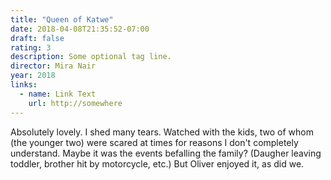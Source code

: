 ```yaml
---
title: "Queen of Katwe"
date: 2018-04-08T21:35:52-07:00
draft: false
rating: 3
description: Some optional tag line.
director: Mira Nair
year: 2018
links:
  - name: Link Text
    url: http://somewhere
---
```


Absolutely lovely. I shed many tears. Watched with the kids, two of whom (the younger two) were scared at times for reasons I don't completely understand. Maybe it was the events befalling the family? (Daugher leaving toddler, brother hit by motorcycle, etc.) But Oliver enjoyed it, as did we.

